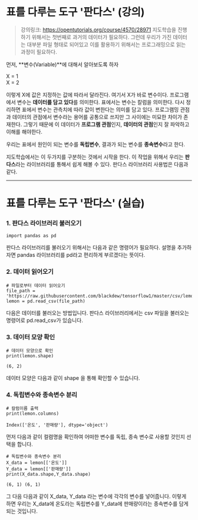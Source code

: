 # 표를 다루는 도구 '판다스' (강의)
> 강의링크: https://opentutorials.org/course/4570/28971
지도학습을 진행하기 위해서는 첫번째로 과거의 데이터가 필요하다. 그런데 우리가 가진 데이터는 대부분 파일 형태로 되어있고 이를 활용하기 위해서는 프로그래밍으로 읽는 과정이 필요하다.

먼저, **변수(Variable)**에 대해서 알아보도록 하자

X = 1  
X = 2

이렇게 X에 값은 지정하는 값에 따라서 달라진다. 여기서 X가 바로 변수이다. 프로그램에서 변수는 **데이터를 담고 있다**를 의미한다. 표에서는 변수는 칼럼을 의미한다. 다시 정리하면 표에서 변수는 관측치에 따라 값이 변한다는 의미를 담고 있다. 프로그램밍 관점과 데이터의 관점에서 변수라는 용어를 공통으로 쓰지만 그 사이에는 미묘한 차이가 존재한다.
그렇기 때문에 이 데이터가 **프로그램 관점**인지, **데이터의 관점**인지 잘 파악하고 이해를 해야한다.

우리는 표에서 원인이 되는 변수를 **독립변수**, 결과가 되는 변수를 **종속변수**라고 한다.

지도학습에서는 이 두가지를 구분하는 것에서 시작을 한다. 이 작업을 위해서 우리는 **판다스**라는 라이브러리를 통해서 쉽게 해볼 수 있다.
판다스 라이브러리 사용법은 다음과 같다.

* * * 
# 표를 다루는 도구 '판다스' (실습)

### 1. 판다스 라이브러리 불러오기
```
import pandas as pd
```
판다스 라이브러리를 불러오기 위해서는 다음과 같은 명령어가 필요하다. 설명을 추가하자면 pandas 라이브러리를 pd라고 편리하게 부르겠다는 뜻이다.

### 2. 데이터 읽어오기
```
# 파일로부터 데이터 읽어오기
file_path = 'https://raw.githubusercontent.com/blackdew/tensorflow1/master/csv/lemonade.csv'
lemon = pd.read_csv(file_path)
```
다음은 데이터를 불러오는 방법입니다. 판다스 라이브러리에서는 csv 파일을 불러오는 명령어로 pd.read_csv가 있습니다.

### 3. 데이터 모양 확인
```
# 데이터 모양으로 확인
print(lemon.shape)
```
```
(6, 2)
```
데이터 모양은 다음과 같이 shape 을 통해 확인할 수 있습니다.

### 4. 독립변수와 종속변수 분리
```
# 칼럼이름 출력
print(lemon.columns)
```
```
Index(['온도', '판매량'], dtype='object')
```
먼저 다음과 같이 컬렴명을 확인하여 어떠한 변수를 독립, 종속 변수로 사용할 것인지 선택을 합니다.
```
# 독립변수와 종속변수 분리
X_data = lemon[['온도']]
Y_data = lemon[['판매량']]
print(X_data.shape,Y_data.shape)
```
```
(6, 1) (6, 1)
```
그 다음 다음과 같이 X_data, Y_data 라는 변수에 각각의 변수를 넣어줍니다. 이렇게 하면 우리는 X_data에 온도라는 독립변수를 Y_data에 판매량이라는 종속변수를 담게 되는 것입니다.
